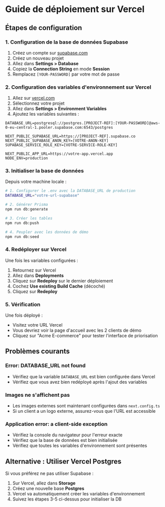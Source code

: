 # Guide de déploiement sur Vercel

## Étapes de configuration

### 1. Configuration de la base de données Supabase

1. Créez un compte sur [supabase.com](https://supabase.com)
2. Créez un nouveau projet
3. Allez dans **Settings > Database**
4. Copiez la **Connection String** en mode **Session**
5. Remplacez `[YOUR-PASSWORD]` par votre mot de passe

### 2. Configuration des variables d'environnement sur Vercel

1. Allez sur [vercel.com](https://vercel.com)
2. Sélectionnez votre projet
3. Allez dans **Settings > Environment Variables**
4. Ajoutez les variables suivantes :

```
DATABASE_URL=postgresql://postgres.[PROJECT-REF]:[YOUR-PASSWORD]@aws-0-eu-central-1.pooler.supabase.com:6543/postgres

NEXT_PUBLIC_SUPABASE_URL=https://[PROJECT-REF].supabase.co
NEXT_PUBLIC_SUPABASE_ANON_KEY=[VOTRE-ANON-KEY]
SUPABASE_SERVICE_ROLE_KEY=[VOTRE-SERVICE-ROLE-KEY]

NEXT_PUBLIC_APP_URL=https://votre-app.vercel.app
NODE_ENV=production
```

### 3. Initialiser la base de données

Depuis votre machine locale :

```bash
# 1. Configurer le .env avec la DATABASE_URL de production
DATABASE_URL="votre-url-supabase"

# 2. Générer Prisma
npm run db:generate

# 3. Créer les tables
npm run db:push

# 4. Peupler avec les données de démo
npm run db:seed
```

### 4. Redéployer sur Vercel

Une fois les variables configurées :

1. Retournez sur Vercel
2. Allez dans **Deployments**
3. Cliquez sur **Redeploy** sur le dernier déploiement
4. Cochez **Use existing Build Cache** (décoché)
5. Cliquez sur **Redeploy**

### 5. Vérification

Une fois déployé :
- Visitez votre URL Vercel
- Vous devriez voir la page d'accueil avec les 2 clients de démo
- Cliquez sur "Acme E-commerce" pour tester l'interface de priorisation

## Problèmes courants

### Error: DATABASE_URL not found
- Vérifiez que la variable `DATABASE_URL` est bien configurée dans Vercel
- Vérifiez que vous avez bien redéployé après l'ajout des variables

### Images ne s'affichent pas
- Les images externes sont maintenant configurées dans `next.config.ts`
- Si un client a un logo externe, assurez-vous que l'URL est accessible

### Application error: a client-side exception
- Vérifiez la console du navigateur pour l'erreur exacte
- Vérifiez que la base de données est bien initialisée
- Vérifiez que toutes les variables d'environnement sont présentes

## Alternative : Utiliser Vercel Postgres

Si vous préférez ne pas utiliser Supabase :

1. Sur Vercel, allez dans **Storage**
2. Créez une nouvelle base **Postgres**
3. Vercel va automatiquement créer les variables d'environnement
4. Suivez les étapes 3-5 ci-dessus pour initialiser la DB

